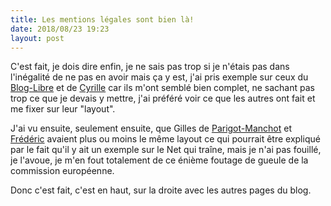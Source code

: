 ```yaml
---
title: Les mentions légales sont bien là!
date: 2018/08/23 19:23
layout: post
---
```


C'est fait, je dois dire enfin, je ne sais pas trop si je n'étais pas dans l'inégalité de ne pas en avoir mais ça y est, j'ai pris exemple sur ceux du [Blog-Libre](https://www.blog-libre.org/mentions-legales/) et de [Cyrille](https://cyrille-borne.com/mentions-legales/) car ils m'ont semblé bien complet, ne sachant pas trop ce que je devais y mettre, j'ai préféré voir ce que les autres ont fait et me fixer sur leur "layout".

J'ai vu ensuite, seulement ensuite, que Gilles de [Parigot-Manchot](https://www.parigotmanchot.fr/) et [Frédéric](http://frederic.bezies.free.fr/blog/) avaient plus ou moins le même layout ce qui pourrait être expliqué par le fait qu'il y ait un exemple sur le Net qui traîne, mais je n'ai pas fouillé, je l'avoue, je m'en fout totalement de ce énième foutage de gueule de la commission européenne.

Donc c'est fait, c'est en haut, sur la droite avec les autres pages du blog.

